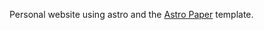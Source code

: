 Personal website using astro and the [Astro Paper](https://github.com/satnaing/astro-paper) template.
